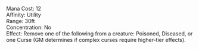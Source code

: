 Mana Cost: 12  
Affinity: Utility  
Range: 30ft  
Concentration: No  
Effect: Remove one of the following from a creature: Poisoned, Diseased, or one Curse (GM determines if complex curses require higher-tier effects).